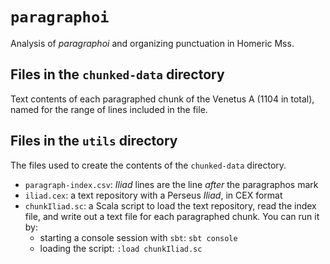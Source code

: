 # `paragraphoi`

Analysis of *paragraphoi* and organizing punctuation in Homeric Mss.


## Files in the `chunked-data` directory

Text contents of each paragraphed chunk of the Venetus A (1104 in total), named for the range of lines included in the file.



## Files in the `utils` directory

The files used to create the contents of the `chunked-data` directory.

-   `paragraph-index.csv`: *Iliad* lines are the line *after* the paragraphos mark
-   `iliad.cex`: a text repository with a Perseus *Iliad*, in CEX format
-   `chunkIliad.sc`:  a Scala script to load the text repository, read the index file, and write out a text file for each paragraphed chunk.  You can run it by:
    -  starting a console session with `sbt`:  `sbt console`
    -  loading the script:  `:load chunkIliad.sc`
